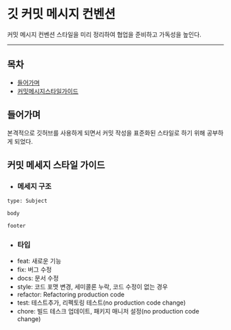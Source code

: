 # 깃 커밋 메시지 컨벤션

커밋 메시지 컨벤션 스타일을 미리 정리하여 협업을 준비하고 가독성을 높인다.

---

## 목차

- [들어가며](#들어가며)
- [커밋메시지스타일가이드](#커밋메시지스타일가이드)

## 들어가며

본격적으로 깃허브를 사용하게 되면서 커밋 작성을 표준화된 스타일로 하기 위해 공부하게 되었다.

## 커밋 메세지 스타일 가이드

- ### 메세지 구조

```sh
type: Subject

body

footer
```

- ### 타입

* feat: 새로운 기능
* fix: 버그 수정
* docs: 문서 수정
* style: 코드 포맷 변경, 세미콜론 누락, 코드 수정이 없는 경우
* refactor: Refactoring production code
* test: 테스트추가, 리펙토링 테스트(no production code change)
* chore: 빌드 테스크 업데이트, 패키지 매니저 설정(no production code change)
